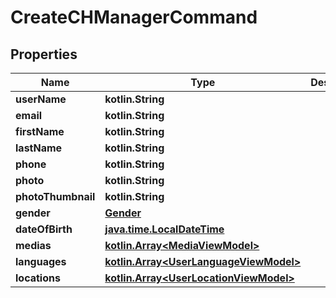 
# CreateCHManagerCommand

## Properties
Name | Type | Description | Notes
------------ | ------------- | ------------- | -------------
**userName** | **kotlin.String** |  |  [optional]
**email** | **kotlin.String** |  |  [optional]
**firstName** | **kotlin.String** |  |  [optional]
**lastName** | **kotlin.String** |  |  [optional]
**phone** | **kotlin.String** |  |  [optional]
**photo** | **kotlin.String** |  |  [optional]
**photoThumbnail** | **kotlin.String** |  |  [optional]
**gender** | [**Gender**](Gender.md) |  |  [optional]
**dateOfBirth** | [**java.time.LocalDateTime**](java.time.OffsetDateTime.md) |  |  [optional]
**medias** | [**kotlin.Array&lt;MediaViewModel&gt;**](MediaViewModel.md) |  |  [optional]
**languages** | [**kotlin.Array&lt;UserLanguageViewModel&gt;**](UserLanguageViewModel.md) |  |  [optional]
**locations** | [**kotlin.Array&lt;UserLocationViewModel&gt;**](UserLocationViewModel.md) |  |  [optional]



